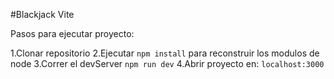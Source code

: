#Blackjack Vite

Pasos para ejecutar proyecto:

1.Clonar repositorio
2.Ejecutar `npm install` para reconstruir los modulos de node
3.Correr el devServer `npm run dev`
4.Abrir proyecto en: `localhost:3000`

